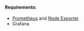 

#### Requirements:
- [Prometheus] and [Node Exporter]
- Grafana


[Prometheus]: https://github.com/prometheus/prometheus/releases/download/v2.16.0/prometheus-2.16.0.linux-amd64.tar.gz

[Node Exporter]: https://github.com/prometheus/node_exporter/releases/download/v0.18.1/node_exporter-0.18.1.linux-amd64.tar.gz

